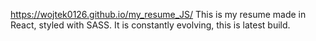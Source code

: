 https://wojtek0126.github.io/my_resume_JS/ This is my resume made in React, styled with SASS. It is constantly evolving, this is latest build.

